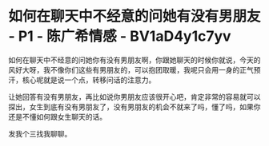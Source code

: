 # 如何在聊天中不经意的问她有没有男朋友 - P1 - 陈广希情感 - BV1aD4y1c7yv

如何在聊天中不经意的问她你有没有男朋友啊，你跟她聊天的时候你就说，今天的风好大呀，我不像你们这些有男朋友的，可以抱团取暖，我呢只会用一身的正气预汗，核心呢就是说一个点，转移问话的注意力。

让她回答有没有男朋友，再比如说你男朋友应该很开心吧，肯定非常的容易就可以探出，女生到底有没有男朋友了，没有男朋友的机会不就来了吗，懂了吗，如果你还是不懂如何跟女生聊天的话。

发我个三找我聊聊。